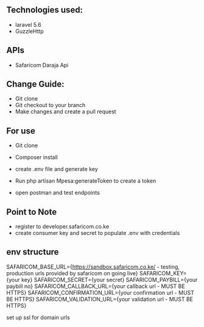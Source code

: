 ## Technologies used:
- laravel 5.6
- GuzzleHttp

## APIs
- Safaricom Daraja Api

## Change Guide:
- Git clone
- Git checkout to your branch
- Make changes and create a pull request

## For use
- Git clone
- Composer install
- create .env file and generate key

- Run php artisan Mpesa:generateToken to create a token
- open postman and test endpoints

## Point to Note
- register to developer.safaricom.co.ke
- create consumer key and secret to populate .env with credentials

## env structure
SAFARICOM_BASE_URL={https://sandbox.safaricom.co.ke/ - testing, production urls provided by safaricom on going live}
SAFARICOM_KEY={your key}
SAFARICOM_SECRET={your secret}
SAFARICOM_PAYBILL={your paybill no}
SAFARICOM_CALLBACK_URL={your callback url - MUST BE HTTPS}
SAFARICOM_CONFIRMATION_URL={your confirmation url - MUST BE HTTPS}
SAFARICOM_VALIDATION_URL={your validation url - MUST BE HTTPS}

set up ssl for domain urls
